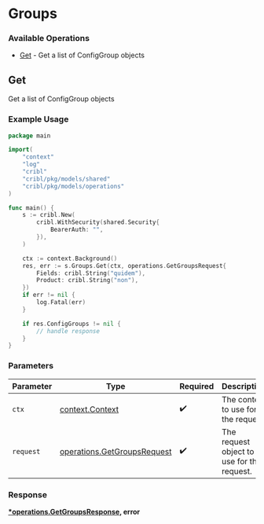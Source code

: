 # Groups

### Available Operations

* [Get](#get) - Get a list of ConfigGroup objects

## Get

Get a list of ConfigGroup objects

### Example Usage

```go
package main

import(
	"context"
	"log"
	"cribl"
	"cribl/pkg/models/shared"
	"cribl/pkg/models/operations"
)

func main() {
    s := cribl.New(
        cribl.WithSecurity(shared.Security{
            BearerAuth: "",
        }),
    )

    ctx := context.Background()
    res, err := s.Groups.Get(ctx, operations.GetGroupsRequest{
        Fields: cribl.String("quidem"),
        Product: cribl.String("non"),
    })
    if err != nil {
        log.Fatal(err)
    }

    if res.ConfigGroups != nil {
        // handle response
    }
}
```

### Parameters

| Parameter                                                                  | Type                                                                       | Required                                                                   | Description                                                                |
| -------------------------------------------------------------------------- | -------------------------------------------------------------------------- | -------------------------------------------------------------------------- | -------------------------------------------------------------------------- |
| `ctx`                                                                      | [context.Context](https://pkg.go.dev/context#Context)                      | :heavy_check_mark:                                                         | The context to use for the request.                                        |
| `request`                                                                  | [operations.GetGroupsRequest](../../models/operations/getgroupsrequest.md) | :heavy_check_mark:                                                         | The request object to use for the request.                                 |


### Response

**[*operations.GetGroupsResponse](../../models/operations/getgroupsresponse.md), error**

